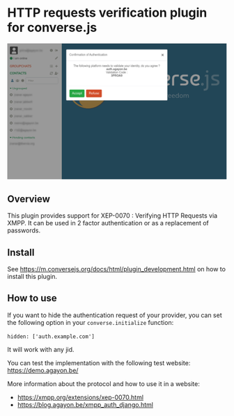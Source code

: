 # HTTP requests verification plugin for converse.js

![screenshot](http_auth.png)

## Overview
This plugin provides support for XEP-0070 : Verifying HTTP Requests via XMPP.
It can be used in 2 factor authentication or as a replacement of passwords.


## Install

See https://m.conversejs.org/docs/html/plugin_development.html on how to install this plugin.

## How to use

If you want to hide the authentication request of your provider, you can set the following option in your `converse.initialize` function:
 
`hidden: ['auth.example.com']`

It will work with any jid.

You can test the implementation with the following test website: https://demo.agayon.be/

More information about the protocol and how to use it in a website:

 * https://xmpp.org/extensions/xep-0070.html
 * https://blog.agayon.be/xmpp_auth_django.html


